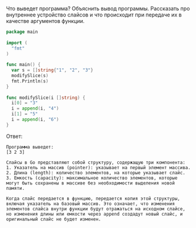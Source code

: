 Что выведет программа? Объяснить вывод программы. Рассказать про внутреннее устройство слайсов и что происходит при передаче их в качестве аргументов функции.
```go
package main
 
import (
  "fmt"
)
 
func main() {
  var s = []string{"1", "2", "3"}
  modifySlice(s)
  fmt.Println(s)
}
 
func modifySlice(i []string) {
  i[0] = "3"
  i = append(i, "4")
  i[1] = "5"
  i = append(i, "6")
}
```
Ответ:
```
Программа выведет:
[3 2 3]

Слайсы в Go представляют собой структуру, содержащую три компонента:
1. Указатель на массив (pointer): указывает на первый элемент массива.
2. Длина (length): количество элементов, на которые указывает слайс.
3. Емкость (capacity): максимальное количество элементов, которые могут быть сохранены в массиве без необходимости выделения новой памяти.

Когда слайс передается в функцию, передается копия этой структуры, включая указатель на базовый массив. Это означает, что изменения элементов слайса внутри функции будут отражаться на исходном слайсе, но изменения длины или емкости через append создадут новый слайс, и оригинальный слайс не будет изменен.
```